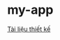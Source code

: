 # my-app
[Tài liệu thiết kế](https://docs.google.com/document/d/1gn1XRi8LWgFl4T6iOnQnc9PzrMiELOvOGLzOr9DTl7o/edit#)